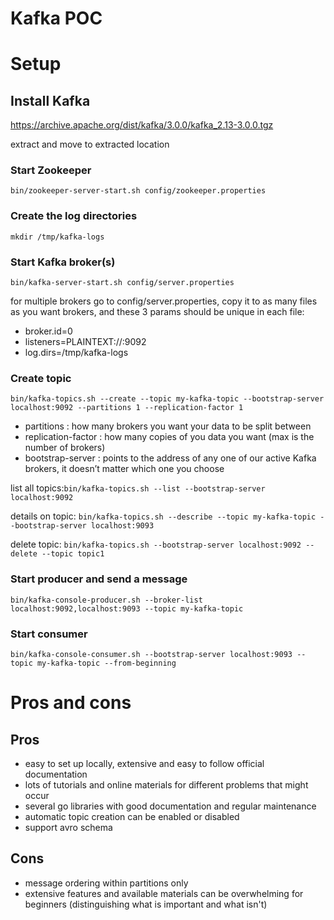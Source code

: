 # Kafka POC
# Setup
## Install Kafka
https://archive.apache.org/dist/kafka/3.0.0/kafka_2.13-3.0.0.tgz

extract and move to extracted location

### Start Zookeeper
`bin/zookeeper-server-start.sh config/zookeeper.properties`

### Create the log directories
`mkdir /tmp/kafka-logs`

### Start Kafka broker(s)
`bin/kafka-server-start.sh config/server.properties`

for multiple brokers go to config/server.properties, copy it to as many files as you want brokers, and these 3 params should be unique in each file:
- broker.id=0
- listeners=PLAINTEXT://:9092
- log.dirs=/tmp/kafka-logs

### Create topic
`bin/kafka-topics.sh --create --topic my-kafka-topic --bootstrap-server localhost:9092 --partitions 1 --replication-factor 1` 
- partitions : how many brokers you want your data to be split between
- replication-factor : how many copies of you data you want (max is the number of brokers)
- bootstrap-server : points to the address of any one of our active Kafka brokers, it doesn’t matter which one you choose

list all topics:`bin/kafka-topics.sh --list --bootstrap-server localhost:9092`

details on topic: `bin/kafka-topics.sh --describe --topic my-kafka-topic --bootstrap-server localhost:9093`

delete topic: `bin/kafka-topics.sh --bootstrap-server localhost:9092 --delete --topic topic1`

### Start producer and send a message
`bin/kafka-console-producer.sh --broker-list localhost:9092,localhost:9093 --topic my-kafka-topic`

### Start consumer
`bin/kafka-console-consumer.sh --bootstrap-server localhost:9093 --topic my-kafka-topic --from-beginning`

# Pros and cons

## Pros
- easy to set up locally, extensive and easy to follow official documentation
- lots of tutorials and online materials for different problems that might occur
- several go libraries with good documentation and regular maintenance
- automatic topic creation can be enabled or disabled
- support avro schema

## Cons
- message ordering within partitions only
- extensive features and available materials can be overwhelming for beginners (distinguishing what is important and what isn't)

	